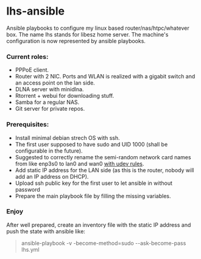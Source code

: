 # lhs-ansible
Ansible playbooks to configure my linux based router/nas/htpc/whatever box. The name lhs stands for libesz home server.
The machine's configuration is now represented by ansible playbooks.
### Current roles:
- PPPoE client.
- Router with 2 NIC. Ports and WLAN is realized with a gigabit switch and an access point on the lan side.
- DLNA server with minidlna.
- Rtorrent + webui for downloading stuff.
- Samba for a regular NAS.
- Git server for private repos.

### Prerequisites:
- Install minimal debian strech OS with ssh.
- The first user supposed to have sudo and UID 1000 (shall be configurable in the future).
- Suggested to correctly rename the semi-random network card names from like enp3s0 to lan0 and wan0 [with udev rules](http://www.cyberciti.biz/faq/howto-linux-rename-ethernet-devices-named-using-udev/).
- Add static IP address for the LAN side (as this is the router, nobody will add an IP address on DHCP).
- Upload ssh public key for the first user to let ansible in without password
- Prepare the main playbook file by filling the missing variables.

### Enjoy
After well prepared, create an inventory file with the static IP address and push the state with ansible like:
> ansible-playbook -v -become-method=sudo --ask-become-pass lhs.yml

